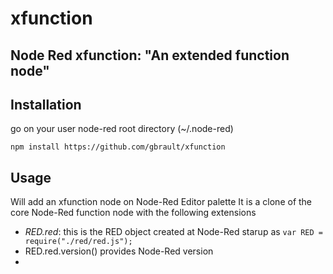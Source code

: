 # xfunction
## Node Red xfunction: "An extended function node"

## Installation
go on your user node-red root directory (~/.node-red)
```
npm install https://github.com/gbrault/xfunction
```

## Usage
Will add an xfunction node on Node-Red Editor palette
It is a clone of the core Node-Red function node with the following extensions
* *RED.red*: this is the RED object created at Node-Red starup as ```var RED = require("./red/red.js");```
* RED.red.version() provides Node-Red version
* 
